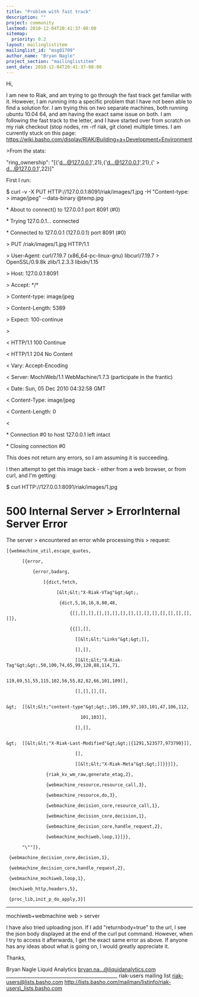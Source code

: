 ```yaml
---
title: "Problem with fast track"
description: ""
project: community
lastmod: 2010-12-04T20:41:37-08:00
sitemap:
  priority: 0.2
layout: mailinglistitem
mailinglist_id: "msg01709"
author_name: "Bryan Nagle"
project_section: "mailinglistitem"
sent_date: 2010-12-04T20:41:37-08:00
---
```



Hi,

I am new to Riak, and am trying to go through the fast track
get familiar with it. However, I am running into a specific problem that I
have not been able to find a solution for. I am trying this on two separate
machines, both running ubuntu 10.04 64, and am having the exact same issue
on both. I am following the fast track to the letter, and I have started
over from scratch on my riak checkout (stop nodes, rm -rf riak, git clone)
multiple times. I am currently stuck on this page:
https://wiki.basho.com/display/RIAK/Building+a+Development+Environment

&gt;From the stats:

"ring\_ownership": "[{'d...@127.0.0.1',21},{'d...@127.0.0.1',21},{'
&gt; d...@127.0.0.1',22}]"


First I run:

$ curl -v -X PUT HTTP://127.0.0.1:8091/riak/images/1.jpg -H "Content-type:
&gt; image/jpeg" --data-binary @temp.jpg

\* About to connect() to 127.0.0.1 port 8091 (#0)

\* Trying 127.0.0.1... connected

\* Connected to 127.0.0.1 (127.0.0.1) port 8091 (#0)

&gt; PUT /riak/images/1.jpg HTTP/1.1

&gt; User-Agent: curl/7.19.7 (x86\_64-pc-linux-gnu) libcurl/7.19.7
&gt; OpenSSL/0.9.8k zlib/1.2.3.3 libidn/1.15

&gt; Host: 127.0.0.1:8091

&gt; Accept: \*/\*

&gt; Content-type: image/jpeg

&gt; Content-Length: 5389

&gt; Expect: 100-continue

&gt;

&lt; HTTP/1.1 100 Continue

&lt; HTTP/1.1 204 No Content

&lt; Vary: Accept-Encoding

&lt; Server: MochiWeb/1.1 WebMachine/1.7.3 (participate in the frantic)

&lt; Date: Sun, 05 Dec 2010 04:32:58 GMT

&lt; Content-Type: image/jpeg

&lt; Content-Length: 0

&lt;

\* Connection #0 to host 127.0.0.1 left intact

\* Closing connection #0


This does not return any errors, so I am assuming it is succeeding.

I then attempt to get this image back - either from a web browser, or from
curl, and I'm getting:

$ curl HTTP://127.0.0.1:8091/riak/images/1.jpg

500 Internal Server
&gt; ErrorInternal Server Error
=====================

The server
&gt; encountered an error while processing this
&gt; request:  

```
[{webmachine_util,escape_quotes,

      [{error,

          {error,badarg,

              [{dict,fetch,

                   [&lt;&lt;"X-Riak-VTag"&gt;&gt;,

                    {dict,5,16,16,8,80,48,

                        {[],[],[],[],[],[],[],[],[],[],[],[],[],[],[],[]},

                        {{[],[],

                          [[&lt;&lt;"Links"&gt;&gt;]],

                          [],[],

                          [[&lt;&lt;"X-Riak-Tag"&gt;&gt;,50,100,74,65,99,120,88,114,71,

                            119,69,51,55,115,102,56,55,82,82,66,101,109]],

                          [],[],[],[],


&gt;  [[&lt;&lt;"content-type"&gt;&gt;,105,109,97,103,101,47,106,112,

                            101,103]],

                          [],[],


&gt;  [[&lt;&lt;"X-Riak-Last-Modified"&gt;&gt;|{1291,523577,973790}]],

                          [],

                          [[&lt;&lt;"X-Riak-Meta"&gt;&gt;]]}}}]},

               {riak_kv_wm_raw,generate_etag,2},

               {webmachine_resource,resource_call,3},

               {webmachine_resource,do,3},

               {webmachine_decision_core,resource_call,1},

               {webmachine_decision_core,decision,1},

               {webmachine_decision_core,handle_request,2},

               {webmachine_mochiweb,loop,1}]}},

      "\""]},

 {webmachine_decision_core,decision,1},

 {webmachine_decision_core,handle_request,2},

 {webmachine_mochiweb,loop,1},

 {mochiweb_http,headers,5},

 {proc_lib,init_p_do_apply,3}]
```


---

mochiweb+webmachine web
&gt; server




I have also tried uploading json. If I add "returnbody=true" to the url, I
see the json body displayed at the end of the curl put command. However,
when I try to access it afterwards, I get the exact same error as above. If
anyone has any ideas about what is going on, I would greatly appreciate it.

Thanks,

Bryan Nagle
Liquid Analytics
bryan.na...@liquidanalytics.com
\_\_\_\_\_\_\_\_\_\_\_\_\_\_\_\_\_\_\_\_\_\_\_\_\_\_\_\_\_\_\_\_\_\_\_\_\_\_\_\_\_\_\_\_\_\_\_
riak-users mailing list
riak-users@lists.basho.com
http://lists.basho.com/mailman/listinfo/riak-users\_lists.basho.com

